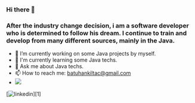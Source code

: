### Hi there 👋
### After the industry change decision, i am a software developer who is determined to follow his dream. I continue to train and develop from many different sources, mainly in the Java.

- 🔭 I’m currently working on some Java projects by myself.
- 🌱 I'm currently learning some Java techs.
- 💬 Ask me about Java techs.
- 📫 How to reach me: batuhankiltac@gmail.com
- <img src="https://img.shields.io/badge/LinkedIn-0077B5?style=for-the-badge&logo=linkedin&logoColor=white">
[![linkedin](https://img.shields.io/badge/LinkedIn-0077B5?style=for-the-badge&logo=linkedin&logoColor=white)][1]
